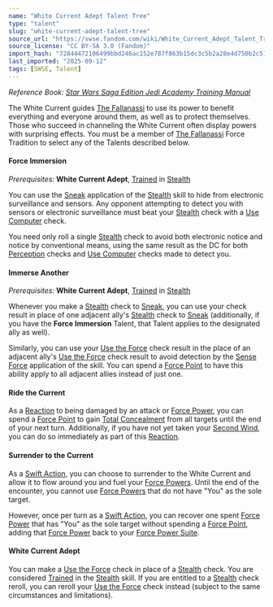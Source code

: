 ```yaml
---
name: "White Current Adept Talent Tree"
type: "talent"
slug: "white-current-adept-talent-tree"
source_url: "https://swse.fandom.com/wiki/White_Current_Adept_Talent_Tree"
source_license: "CC BY-SA 3.0 (Fandom)"
import_hash: "72844472106499bbd246ac152e787f863b15dc3c5b2a28e4d750b2c5147245d8"
last_imported: "2025-09-12"
tags: [SWSE, Talent]
---
```

*Reference Book: [Star Wars Saga Edition Jedi Academy Training Manual](https://swse.fandom.com/wiki/Star_Wars_Saga_Edition_Jedi_Academy_Training_Manual)*

The White Current guides [The Fallanassi](https://swse.fandom.com/wiki/The_Fallanassi) to use its power to benefit everything and everyone around them, as well as to protect themselves. Those who succeed in channeling the White Current often display powers with surprising effects. You must be a member of [The Fallanassi](https://swse.fandom.com/wiki/The_Fallanassi) Force Tradition to select any of the Talents described below.
#### **Force Immersion**
*Prerequisites:* **White Current Adept**, [Trained](https://swse.fandom.com/wiki/Trained) in [Stealth](https://swse.fandom.com/wiki/Stealth)

You can use the [Sneak](https://swse.fandom.com/wiki/Sneak) application of the [Stealth](https://swse.fandom.com/wiki/Stealth) skill to hide from electronic surveillance and sensors. Any opponent attempting to detect you with sensors or electronic surveillance must beat your [Stealth](https://swse.fandom.com/wiki/Stealth) check with a [Use Computer](https://swse.fandom.com/wiki/Use_Computer) check.

You need only roll a single [Stealth](https://swse.fandom.com/wiki/Stealth) check to avoid both electronic notice and notice by conventional means, using the same result as the DC for both [Perception](https://swse.fandom.com/wiki/Perception) checks and [Use Computer](https://swse.fandom.com/wiki/Use_Computer) checks made to detect you.
#### **Immerse Another**
*Prerequisites:* **White Current Adept**, [Trained](https://swse.fandom.com/wiki/Trained) in [Stealth](https://swse.fandom.com/wiki/Stealth)

Whenever you make a [Stealth](https://swse.fandom.com/wiki/Stealth) check to [Sneak](https://swse.fandom.com/wiki/Sneak), you can use your check result in place of one adjacent ally's [Stealth](https://swse.fandom.com/wiki/Stealth) check to [Sneak](https://swse.fandom.com/wiki/Sneak) (additionally, if you have the **Force Immersion** Talent, that Talent applies to the designated ally as well).

Similarly, you can use your [Use the Force](https://swse.fandom.com/wiki/Use_the_Force) check result in the place of an adjacent ally's [Use the Force](https://swse.fandom.com/wiki/Use_the_Force) check result to avoid detection by the [Sense Force](https://swse.fandom.com/wiki/Sense_Force) application of the skill. You can spend a [Force Point](https://swse.fandom.com/wiki/Force_Point) to have this ability apply to all adjacent allies instead of just one.
#### **Ride the Current**
As a [Reaction](https://swse.fandom.com/wiki/Reaction) to being damaged by an attack or [Force Power](https://swse.fandom.com/wiki/Force_Power), you can spend a [Force Point](https://swse.fandom.com/wiki/Force_Point) to gain [Total Concealment](https://swse.fandom.com/wiki/Total_Concealment) from all targets until the end of your next turn. Additionally, if you have not yet taken your [Second Wind](https://swse.fandom.com/wiki/Second_Wind), you can do so immediately as part of this [Reaction](https://swse.fandom.com/wiki/Reaction).
#### **Surrender to the Current**
As a [Swift Action](https://swse.fandom.com/wiki/Swift_Action), you can choose to surrender to the White Current and allow it to flow around you and fuel your [Force Powers](https://swse.fandom.com/wiki/Force_Powers). Until the end of the encounter, you cannot use [Force Powers](https://swse.fandom.com/wiki/Force_Powers) that do not have "You" as the sole target.

However, once per turn as a [Swift Action](https://swse.fandom.com/wiki/Swift_Action), you can recover one spent [Force Power](https://swse.fandom.com/wiki/Force_Power) that has "You" as the sole target without spending a [Force Point](https://swse.fandom.com/wiki/Force_Point), adding that [Force Power](https://swse.fandom.com/wiki/Force_Power) back to your [Force Power Suite](https://swse.fandom.com/wiki/Force_Power_Suite).
#### **White Current Adept**
You can make a [Use the Force](https://swse.fandom.com/wiki/Use_the_Force) check in place of a [Stealth](https://swse.fandom.com/wiki/Stealth) check. You are considered [Trained](https://swse.fandom.com/wiki/Trained) in the [Stealth](https://swse.fandom.com/wiki/Stealth) skill. If you are entitled to a [Stealth](https://swse.fandom.com/wiki/Stealth) check reroll, you can reroll your [Use the Force](https://swse.fandom.com/wiki/Use_the_Force) check instead (subject to the same circumstances and limitations).